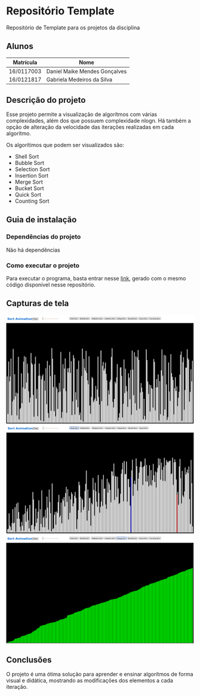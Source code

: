 # Repositório Template
Repositório de Template para os projetos da disciplina 

## Alunos  
| Matrícula | Nome |  
|-----------------------|---------------------|  
| 16/0117003 | Daniel Maike Mendes Gonçalves |  
| 16/0121817 | Gabriela Medeiros da Silva |  
## Descrição do projeto
Esse projeto permite a visualização de algorítmos com várias complexidades, além dos que possuem complexidade nlogn. Há também a opção de alteração da velocidade das iterações realizadas em cada algorítmo. 

Os algorítimos que podem ser visualizados são:

- Shell Sort
- Bubble Sort
- Selection Sort
- Insertion Sort
- Merge Sort
- Bucket Sort
- Quick Sort
- Counting Sort

## Guia de instalação

### Dependências do projeto
Não há dependências
### Como executar o projeto
Para executar o programa, basta entrar nesse [link](https://edaii.github.io/Ord_nlogn_SortAnimations/), gerado com o mesmo código disponível nesse repositório.
## Capturas de tela

[![imagem 1](img/img1.png)](img/img1.png)
[![imagem 2](img/img2.png)](img/img2.png)
[![imagem 3](img/img3.png)](img/img3.png)

## Conclusões
O projeto é uma ótima solução para aprender e ensinar algorítmos de forma visual e didática, mostrando as modificações dos elementos a cada iteração.
